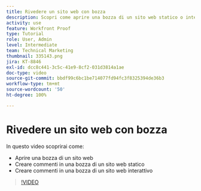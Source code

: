 ```yaml
---
title: Rivedere un sito web con bozza
description: Scopri come aprire una bozza di un sito web statico o interattivo in [!DNL  Workfront] e creare commenti.
activity: use
feature: Workfront Proof
type: Tutorial
role: User, Admin
level: Intermediate
team: Technical Marketing
thumbnail: 335143.png
jira: KT-8846
exl-id: dcc8c441-3c5c-41e9-8cf2-031d3814a1ae
doc-type: video
source-git-commit: bbdf99c6bc1be714077fd94fc3f8325394de36b3
workflow-type: tm+mt
source-wordcount: '50'
ht-degree: 100%

---
```


# Rivedere un sito web con bozza

In questo video scoprirai come:

* Aprire una bozza di un sito web
* Creare commenti in una bozza di un sito web statico
* Creare commenti in una bozza di un sito web interattivo

>[!VIDEO](https://video.tv.adobe.com/v/3445970/?quality=12&learn=on&enablevpops=1&captions=ita)

<!--
## Learn more
* Review an interactive proof
* Review a static proof
-->
